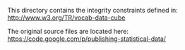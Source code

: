 This directory contains the integrity constraints defined in: 
  http://www.w3.org/TR/vocab-data-cube

The original source files are located 
  here: https://code.google.com/p/publishing-statistical-data/